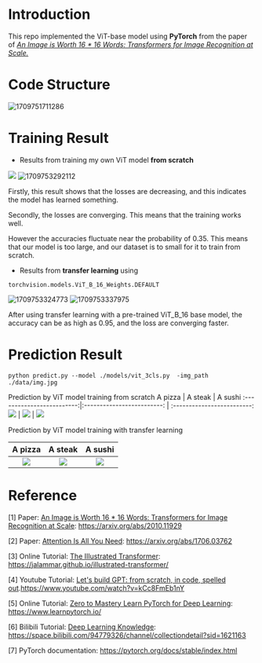 
# Introduction

This repo implemented the ViT-base model using **PyTorch** from the paper of *[An Image is Worth 16 * 16 Words: Transformers for Image Recognition at Scale.](https://arxiv.org/abs/2010.11929)*

# Code Structure


![1709751711286](https://github.com/GuilinXie/Paper_Replicating/blob/main/vision_transformer/results/vision_transformer.png)


# Training Result

* Results from training my own ViT model **from scratch**

![](https://github.com/GuilinXie/Paper_Replicating/blob/main/vision_transformer/results/result_loss_from_scratch.jpg) ![1709753292112](https://github.com/GuilinXie/Paper_Replicating/blob/main/vision_transformer/results/result_acc_from_scratch.jpg)

Firstly, this result shows that the losses are decreasing, and this indicates the model has learned something.

Secondly, the losses are converging. This means that the training works well.

However the accuracies fluctuate near the probability of 0.35. This means that our model is too large, and our dataset is to small for it to train from scratch.


* Results from  **transfer learning** using

```
torchvision.models.ViT_B_16_Weights.DEFAULT
```

![1709753324773](https://github.com/GuilinXie/Paper_Replicating/blob/main/vision_transformer/results/result_loss_pretrained.jpg)         ![1709753337975](https://github.com/GuilinXie/Paper_Replicating/blob/main/vision_transformer/results/result_acc_pretrained.jpg)

After using transfer learning with a pre-trained ViT_B_16 base model, the accuracy can be as high as 0.95, and the loss are converging faster.

# Prediction Result

```
python predict.py --model ./models/vit_3cls.py  -img_path ./data/img.jpg
```

Prediction by ViT model training from scratch
A pizza            |  A steak |  A sushi 
:-------------------------:|:-------------------------: | :-------------------------:
![](https://github.com/GuilinXie/Paper_Replicating/blob/main/vision_transformer/results/scratch_pizza.png)  |  ![](https://github.com/GuilinXie/Paper_Replicating/blob/main/vision_transformer/results/scratch_stead.png)  |  ![](https://github.com/GuilinXie/Paper_Replicating/blob/main/vision_transformer/results/scratch_sushi.png)

  
Prediction by ViT model training with transfer learning

A pizza            |  A steak |  A sushi 
:-------------------------:|:-------------------------: | :-------------------------:
![](https://github.com/GuilinXie/Paper_Replicating/blob/main/vision_transformer/results/transfer_pizza.png)  |  ![](https://github.com/GuilinXie/Paper_Replicating/blob/main/vision_transformer/results/transfer_steak.png)  |  ![](https://github.com/GuilinXie/Paper_Replicating/blob/main/vision_transformer/results/transfer_sushi.png)



# Reference

[1]	Paper: [An Image is Worth 16 * 16 Words: Transformers for Image Recognition at Scale](https://arxiv.org/abs/2010.11929): https://arxiv.org/abs/2010.11929

[2]    Paper: [Attention Is All You Need](https://arxiv.org/abs/1706.03762): https://arxiv.org/abs/1706.03762

[3]	Online Tutorial: [The IIlustrated Transformer](https://jalammar.github.io/illustrated-transformer/): https://jalammar.github.io/illustrated-transformer/

[4]	Youtube Tutorial: [Let&#39;s build GPT: from scratch, in code, spelled out](https://www.youtube.com/watch?v=kCc8FmEb1nY).https://www.youtube.com/watch?v=kCc8FmEb1nY

[5]    Online Tutorial:  [Zero to Mastery Learn PyTorch for Deep Learning](https://www.learnpytorch.io/): https://www.learnpytorch.io/

[6]	Bilibili Tutorial: [Deep Learning Knowledge](https://space.bilibili.com/94779326/channel/collectiondetail?sid=1621163): https://space.bilibili.com/94779326/channel/collectiondetail?sid=1621163

[7]	PyTorch documentation: https://pytorch.org/docs/stable/index.html
